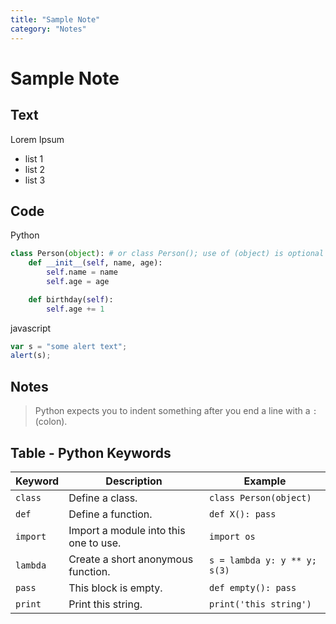 ```yaml
---
title: "Sample Note"
category: "Notes"
---
```


# Sample Note

## Text

Lorem Ipsum 

* list 1
* list 2
* list 3

## Code

Python

```python
class Person(object): # or class Person(); use of (object) is optional in python 3
    def __init__(self, name, age):
        self.name = name
        self.age = age

    def birthday(self):
        self.age += 1
```

javascript 

```javascript
var s = "some alert text";
alert(s);
```

## Notes

> Python expects you to indent something after you end a line with a `:` (colon).

## Table - Python Keywords

| Keyword | Description | Example |
| --- | --- | --- |
| `class` | Define a class. | `class Person(object)` |
| `def` | Define a function. | `def X(): pass` |
| `import` | Import a module into this one to use. | `import os` |
| `lambda` | Create a short anonymous function. | `s = lambda y: y ** y; s(3)` |
| `pass` | This block is empty. | `def empty(): pass` |
| `print` | Print this string. | `print('this string')` |

